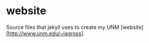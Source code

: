 website
=======

Source files that jekyll uses to create my UNM
[website][http://www.unm.edu/~jagross].
